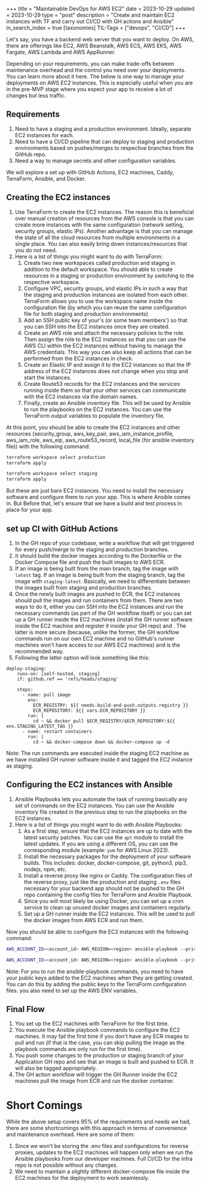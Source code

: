 +++
title = "Maintainable DevOps for AWS EC2"
date = 2023-10-29
updated = 2023-10-29
type = "post"
description = "Create and maintain EC2 instances with TF and carry out CI/CD with GH actions and Ansible"
in_search_index = true
[taxonomies]
TIL-Tags = ["devops", "CI/CD"]
+++

Let's say, you have a backend web server that you want to deploy. On AWS, there are offerings like EC2, AWS Beanstalk, AWS ECS, AWS EKS, AWS Fargate, AWS Lambda and AWS AppRunner.

Depending on your requirements, you can make trade-offs between maintenance overhead and the control you need over your deployments. You can learn more about it here. The below is one way to manage your deployments on AWS EC2 instances. This is especially useful when you are in the pre-MVP stage where you expect your app to receive a lot of changes but less traffic.

## Requirements
1. Need to have a staging and a production environment. Ideally, separate EC2 instances for each.
2. Need to have a CI/CD pipeline that can deploy to staging and production environments based on pushes/merges to respective branches from the GitHub repo.
3. Need a way to manage secrets and other configuration variables.

We will explore a set up with GitHub Actions, EC2 machines, Caddy, TerraForm, Ansible, and Docker.

## Creating the EC2 instances
1. Use TerraForm to create the EC2 instances. The reason this is beneficial over manual creation of resources from the AWS console is that you can create more instances with the same configuration (network setting, security groups, elastic IPs). Another advantage is that you can manage the state of all the cloud resources from multiple environments in a single place. You can also easily bring down instances/resources that you do not need.
2. Here is a list of things you might want to do with TerraForm:
    1. Create two new workspaces called production and staging in addition to the default workspace. You should able to create resources in a staging or production environment by switching to the respective workspace.
    2. Configure VPC, security groups, and elastic IPs in such a way that the staging and production instances are isolated from each other. TerraForm allows you to use the workspace name inside the configuration file (by which you can reuse the same configuration file for both staging and production environments)
    3. Add an SSH public key of your's (or some team members') so that you can SSH into the EC2 instances once they are created.
    4. Create an AWS role and attach the necessary policies to the role. Then assign the role to the EC2 instances so that you can use the AWS CLI within the EC2 instances without having to manage the AWS credentials. This way you can also keep all actions that can be performed from the EC2 instances in check.
    5. Create an Elastic IP and assign it to the EC2 instances so that the IP address of the EC2 instances does not change when you stop and start the instances.
    6. Create Route53 records for the EC2 instances and the services running inside them so that your other services can communicate with the EC2 instances via the domain names.
    7. Finally, create an Ansible inventory file. This will be used by Ansible to run the playbooks on the EC2 instances. You can use the TerraForm output variables to populate the inventory file.  

At this point, you should be able to create the EC2 instances and other resources (security_group, aws_key_pair, aws_iam_instance_profile, aws_iam_role, aws_eip, aws_route53_record, local_file (for ansible inventory file)) with the following command:
```bash
terraform workspace select production
terraform apply
```

```bash
terraform workspace select staging
terraform apply
```
But these are just bare EC2 instances. You need to install the necessary software and configure them to run your app. This is where Ansible comes in. But Before that, let's ensure that we have a build and test process in place for your app.

## set up CI with GitHub Actions
1. In the GH repo of your codebase, write a workflow that will get triggered for every push/merge to the staging and production branches.
2. It should build the docker images according to the Dockerfile or the Docker Compose file and push the built images to AWS ECR.
3. If an image is being built from the main branch, tag the image with `latest` tag. If an image is being built from the staging branch, tag the image with `staging-latest`. Basically, we need to differentiate between the images built from staging and production branches.
4. Once the newly built images are pushed to ECR, the EC2 instances should pull the images and run containers from them. There are two ways to do it, either you can SSH into the EC2 instances and run the necessary commands (as part of the GH workflow itself) or you can set up a GH runner inside the EC2 machines (install the GH runner software inside the EC2 machine and register it inside your GH repo) and . The latter is more secure (because, unlike the former, the GH workflow commands run on our own EC2 machine and no GitHub's runner machines won't have access to our AWS EC2 machines) and is the recommended way.
5. Following the latter option will look something like this:

```
deploy-staging:
    runs-on: [self-hosted, staging]
    if: github.ref == 'refs/heads/staging'

    steps:
      - name: pull image
        env:
          ECR_REGISTRY: ${{ needs.build-and-push.outputs.registry }}
          ECR_REPOSITORY: ${{ vars.ECR_REPOSITORY }}
        run: |
          cd ~ && docker pull $ECR_REGISTRY/$ECR_REPOSITORY:${{ env.STAGING_LATEST_TAG }}
      - name: restart containers
        run: |
          cd ~ && docker-compose down && docker-compose up -d
``` 

Note: The run commands are executed inside the staging EC2 machine as we have installed GH runner software inside it and tagged the EC2 instance as staging.

## Configuring the EC2 instances with Ansible

1. Ansible Playbooks lets you automate the task of running basically any set of commands on the EC2 instances. You can use the Ansible inventory file created in the previous step to run the playbooks on the EC2 instances. 
2. Here is a list of things you might want to do with Ansible Playbooks:
    1. As a first step, ensure that the EC2 instances are up to date with the latest security patches. You can use the `apt` module to install the latest updates. If you are using a different OS, you can use the corresponding module (example: `yum` for AWS Linux 2023).
    2. Install the necessary packages for the deployment of your software builds. This includes: docker, docker-compose, git, python3, pip3, nodejs, npm, etc.
    3. Install a reverse proxy like nginx or Caddy. The configuration files of the reverse proxy, just like the production and staging  `.env` files necessary for your backend app should not be pushed to the GH repo containing the config files for TerraForm and Ansible Playbook.
    4. Since you will most likely be using Docker, you can set up a cron service to clean up unused docker images and containers regularly.
    5. Set up a GH runner inside the EC2 instances. This will be used to pull the docker images from AWS ECR and run them.

Now you should be able to configure the EC2 instances with the following command:
```bash
AWS_ACCOUNT_ID=<account_id> AWS_REGION=<region> ansible-playbook --private-key ~/.ssh/id_ed25519 -i ansible/inventories/production ansible/production.yml
```

```bash
AWS_ACCOUNT_ID=<account_id> AWS_REGION=<region> ansible-playbook --private-key ~/.ssh/id_ed25519 -i ansible/inventories/staging ansible/staging.yml
```

Note: For you to run the ansible-playbook commands, you need to have your public keys added to the EC2 machines when they are getting created. You can do this by adding the public keys to the TerraForm configuration files. you also need to set up the AWS ENV variables.

## Final Flow

1. You set up the EC2 machines with TerraForm for the first time.
2. You execute the Ansible playbook commands to configure the EC2 machines. It may fail the first time if you don't have any ECR images to pull and run (if that is the case, you can skip pulling the image as the playbook commands are only run for the first time).
3. You push some changes to the production or staging branch of your Application GH repo and see that an image is built and pushed to ECR. It will also be tagged appropriately.
4. The GH action workflow will trigger the GH Runner inside the EC2 machines pull the image from ECR and run the docker container.

# Short Comings
While the above setup covers 95% of the requirements and needs we had, there are some shortcomings with this approach in terms of convenience and maintenance overhead. Here are some of them:
1. Since we won't be storing the .env files and configurations for reverse proxies, updates to the EC2 machines will happen only when we run the Ansible playbooks from our developer machines. Full CI/CD for the infra repo is not possible without any changes.
2. We need to maintain a slightly different docker-compose file inside the EC2 machines for the deployment to work seamlessly.